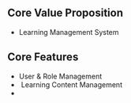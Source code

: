 ## Core Value Proposition
- Learning Management System
## Core Features
- User & Role Management
-  Learning Content Management
- 